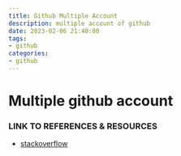 ```yaml
---
title: Github Multiple Account
description: multiple account of github
date: 2023-02-06 21:40:00
tags:
- github
categories:
- github
---
```


# Multiple github account




### LINK TO REFERENCES & RESOURCES
- [stackoverflow](https://stackoverflow.com/questions/3860112/multiple-github-accounts-on-the-same-computer)
